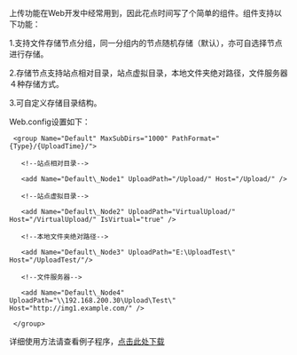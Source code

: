 上传功能在Web开发中经常用到，因此花点时间写了个简单的组件。组件支持以下功能：

 1.支持文件存储节点分组，同一分组内的节点随机存储（默认），亦可自选择节点进行存储。

 2.存储节点支持站点相对目录，站点虚拟目录，本地文件夹绝对路径，文件服务器４种存储方式。

 3.可自定义存储目录结构。

 Web.config设置如下：

 <uploadsettings>

     <group Name="Default" MaxSubDirs="1000" PathFormat="{Type}/{UploadTime}/">

       <!--站点相对目录-->

       <add Name="Default\_Node1" UploadPath="/Upload/" Host="/Upload/" />

       <!--站点虚拟目录-->

       <add Name="Default\_Node2" UploadPath="VirtualUpload/" Host="/VirtualUpload/" IsVirtual="true" />

       <!--本地文件夹绝对路径-->

       <add Name="Default\_Node3" UploadPath="E:\UploadTest\" Host="/UploadTest/"/> 

       <!--文件服务器-->

       <add Name="Default\_Node4" UploadPath="\\192.168.200.30\Upload\Test\" Host="http://img1.example.com/" />

     </group>

   </uploadsettings>

 详细使用方法请查看例子程序，[点击此处下载](http://www.qwolf.com/uploadfile/Upload.rar)